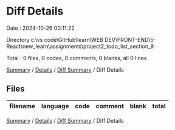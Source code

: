 # Diff Details

Date : 2024-10-26 00:11:22

Directory c:\\vs code\\GitHub\\learn\\WEB DEV\\FRONT-END\\5-React\\new_learn\\assignments\\project2_todo_list_section_9

Total : 0 files,  0 codes, 0 comments, 0 blanks, all 0 lines

[Summary](results.md) / [Details](details.md) / [Diff Summary](diff.md) / Diff Details

## Files
| filename | language | code | comment | blank | total |
| :--- | :--- | ---: | ---: | ---: | ---: |

[Summary](results.md) / [Details](details.md) / [Diff Summary](diff.md) / Diff Details